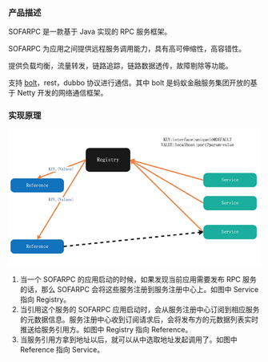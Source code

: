 ### 产品描述

SOFARPC 是一款基于 Java 实现的 RPC 服务框架。

SOFARPC 为应用之间提供远程服务调用能力，具有高可伸缩性，高容错性。 

提供负载均衡，流量转发，链路追踪，链路数据透传，故障剔除等功能。 

支持 [bolt](https://github.com/alipay/sofa-bolt)，rest，dubbo 协议进行通信。其中 bolt 是蚂蚁金融服务集团开放的基于 Netty 开发的网络通信框架。

### 实现原理

![image.png | left | 748x404](./resources/home_1.png)

1. 当一个 SOFARPC 的应用启动的时候，如果发现当前应用需要发布 RPC 服务的话，那么 SOFARPC 会将这些服务注册到服务注册中心上。如图中 Service 指向 Registry。
2. 当引用这个服务的 SOFARPC 应用启动时，会从服务注册中心订阅到相应服务的元数据信息。服务注册中心收到订阅请求后，会将发布方的元数据列表实时推送给服务引用方。如图中 Registry 指向 Reference。
3. 当服务引用方拿到地址以后，就可以从中选取地址发起调用了。如图中 Reference 指向 Service。

